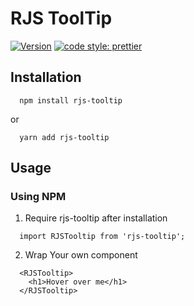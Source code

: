 # RJS ToolTip

[![Version](https://img.shields.io/badge/npm-7.19.1-blue)](https://www.npmjs.com/package/rjs-tooltip)
[![code style: prettier](https://img.shields.io/badge/code_style-prettier-ff69b4.svg)](https://github.com/prettier/prettier)

<!-- [![npm download][download-image]][download-url] -->

[download-image]: https://img.shields.io/npm/dm/rjs-tooltip.svg?style=flat-square
[download-url]: https://www.npmjs.com/package/rjs-tooltip

## Installation

```
  npm install rjs-tooltip
```

or

```
  yarn add rjs-tooltip
```

## Usage

### Using NPM

1. Require rjs-tooltip after installation

```
  import RJSTooltip from 'rjs-tooltip';
```

2. Wrap Your own component

```
  <RJSTooltip>
  	<h1>Hover over me</h1>
  </RJSTooltip>
```
